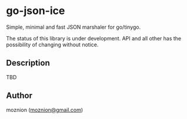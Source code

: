 # go-json-ice

Simple, minimal and fast JSON marshaler for go/tinygo.

The status of this library is under development. API and all other has the possibility of changing without notice.

## Description

TBD

## Author

moznion (<moznion@gmail.com>)

